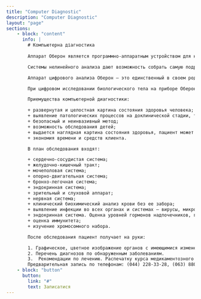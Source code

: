 ```yaml
---
title: "Computer Diagnostic"
description: "Computer Diagnostic"
layout: "page"
sections:
    - block: "content"
      info: |
        # Компьютерна діагностика
        
        Аппарат Оберон является программно-аппаратным устройством для нелинейной диагностики. В нынешний момент эта диагностика считается одним из наиболее продвинутых информационных технологических новшеств, которые можно справедливо отнести к наиболее прогрессивным и востребованным чудесам современной науки.

        Системы нелинейного анализа дают возможность собрать самую подробную информацию о состоянии организма и о зачаточных симптомах патологий (не исключая опухоли), что невозможно при применении каких-либо иных методик обследования (ультразвуковое исследование, рентген, компьютерная томография, ядерный магнитный резонанс и т.д.), которые находят только уже развившуюся патологию. 

        Аппарат цифрового анализа Оберон — это единственный в своем роде аппаратно-программный комплекс, базирующийся на исследовании магнитных полей живых организмов, который дает возможность регистрировать любые состояния живых существ по разнице показателей их биополей. 

        При цифровом исследовании биологического тела на приборе Оберон, состояние тела вычисляется с помощью усиления излучения органа, подлежащего анализу, и фиксирования показателей бесконтактным методом с применением особых датчиков.

        Приемущества компьютерной диагностики:

        + развернутая и целостная картина состояния здоровья человека;
        + выявление патологических процессов на доклинической стадии, то есть в период развития болезни, когда она еще • не вызывает жалоб;
        + безопасный и неинвазивный метод;
        + возможность обследования детей;
        + выдается наглядная картина состояния здоровья, пациент может увидеть изменения сам;
        + экономия времени и средств клиента.

        В план обследования входят:

        + сердечно-сосудистая система;
        + желудочно-кишечный тракт;
        + мочеполовая система;
        + опорно-двигательная система;
        + бронхо-легочная система;
        + эндокринная система;
        + зрительный и слуховой аппарат;
        + нервная система;
        + клинический биохимический анализ крови без ее забора;
        + выявление инфекции во всех органах и системах — вирусы, микробы, грибки, простейшие, глистные инвазии и т. д. (стафилококков, стрептококков, лямблий, трихоманад, хламидий, уреоплазм и т. д.);
        + эндокринная система. Оценка уровней гормонов надпочечников, гипофиза, поджелудочной, щитовидной, половых желез;
        + оценка иммунитета;
        + изучение хромосомного набора.

        После обследования пациент получает на руки:

        1. Графическое, цветное изображение органов с имеющимися изменениями и отклонениями.
        2. Перечень диагнозов по обнаруженным заболеваниям.
        3.  Рекомендации по лечению. Распечатку курса медикаментозного лечения.
        Предварительная запись по телефонам: (044) 228-33-28, (063) 880-10-08
    - block: "button"
      button: 
        link: "#"
        text: Записатися
---
```

